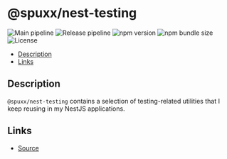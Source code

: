 # @spuxx/nest-testing

![Main pipeline](https://github.com/spuxx-dev/jslibs/actions/workflows/main.yml/badge.svg)
![Release pipeline](https://github.com/spuxx-dev/jslibs/actions/workflows/release_nest_utils.yml/badge.svg)
![npm version](https://img.shields.io/npm/v/%40spuxx%2Fnest-testing)
![npm bundle size](https://img.shields.io/bundlephobia/min/%40spuxx%2Fnest-testing)
![License](https://img.shields.io/github/license/spuxx-dev/jslibs)

<!-- vscode-markdown-toc -->

- [Description](#Description)
- [Links](#Links)

<!-- vscode-markdown-toc-config
	numbering=false
	autoSave=true
	/vscode-markdown-toc-config -->
<!-- /vscode-markdown-toc -->

## <a name='Description'></a>Description

`@spuxx/nest-testing` contains a selection of testing-related utilities that I keep reusing in my NestJS applications.

## <a name='Links'></a>Links

- [Source](https://github.com/spuxx-dev/jslibs)
